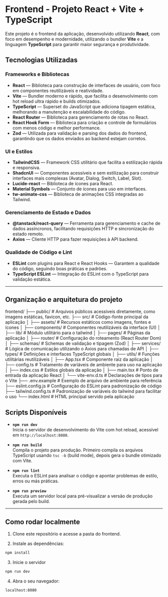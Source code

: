 # Frontend - Projeto React + Vite + TypeScript

Este projeto é o frontend da aplicação, desenvolvido utilizando **React**, com foco em desempenho e modernidade, utilizando o bundler **Vite** e a linguagem **TypeScript** para garantir maior segurança e produtividade.

## Tecnologias Utilizadas

### Frameworks e Bibliotecas

- **React** — Biblioteca para construção de interfaces de usuário, com foco em componentes reutilizáveis e reatividade.
- **Vite** — Bundler moderno e rápido, que facilita o desenvolvimento com hot reload ultra rápido e builds otimizados.
- **TypeScript** — Superset do JavaScript que adiciona tipagem estática, melhorando a manutenção e escalabilidade do código.
- **React Router** — Biblioteca para gerenciamento de rotas no React.
- **React Hook Form** — Biblioteca para criação e controle de formulários com menos código e melhor performance.
- **Zod** — Utilizada para validação e parsing dos dados do frontend, garantindo que os dados enviados ao backend estejam corretos.

### UI e Estilos

- **TailwindCSS** — Framework CSS utilitário que facilita a estilização rápida e responsiva.
- **ShadcnUI** — Componentes acessíveis e sem estilização para construir interfaces mais complexas (Avatar, Dialog, Switch, Label, Slot).
- **Lucide-react** — Biblioteca de ícones para React.
- **Material Symbols** — Conjunto de ícones para uso em interfaces.
- **tw-animate-css** — Biblioteca de animações CSS integradas ao Tailwind.

### Gerenciamento de Estado e Dados

- **@tanstack/react-query** — Ferramenta para gerenciamento e cache de dados assíncronos, facilitando requisições HTTP e sincronização do estado remoto.
- **Axios** — Cliente HTTP para fazer requisições à API backend.

### Qualidade de Código e Lint

- **ESLint** com plugins para React e React Hooks — Garantem a qualidade do código, seguindo boas práticas e padrões.
- **TypeScript ESLint** — Integração do ESLint com o TypeScript para validação estática.

---

## Organização e arquitetura do projeto

frontend/
├── public/ # Arquivos públicos acessíveis diretamente, como imagens estáticas, favicon, etc.
├── src/ # Código-fonte principal da aplicação
│ ├── assets/ # Recursos estáticos como imagens, fontes e ícones
│ ├── components/ # Componentes reutilizáveis da interface (UI)
│ ├── lib/ # Módulo utilitário para o tailwind
│ ├── pages/ # Páginas da aplicação
│ ├── router/ # Configuração do roteamento (React Router Dom)
│ ├── schemas/ # Schemas de validação e tipagem (Zod)
│ ├── services/ # Lógica de comunicação utilizando o Axios para chamadas de API
│ ├── types/ # Definições e interfaces TypeScript globais
│ ├── utils/ # Funções utilitárias reutilizáveis
│ ├── App.tsx # Componente raiz da aplicação
│ ├── config.ts # Tratamento de variáveis de ambiente para uso na aplicação
│ ├── index.css # Estilos globais da aplicação
│ ├── main.tsx # Ponto de entrada da aplicação React
│ └── vite-env.d.ts # Declarações de tipos para o Vite
├── .env.example # Exemplo de arquivo de ambiente para referência
├── eslint.config.js # Configuração do ESLint para padronização de código
├── tailwind.config.ts # Padronização de variáveis do tailwind para facilitar o uso
└── index.html # HTML principal servido pela aplicação

## Scripts Disponíveis

- **`npm run dev`**  
  Inicia o servidor de desenvolvimento do Vite com hot reload, acessível em `http://localhost:8080`.

- **`npm run build`**  
  Compila o projeto para produção. Primeiro compila os arquivos TypeScript usando `tsc -b` (build mode), depois gera o bundle otimizado com Vite.

- **`npm run lint`**  
  Executa o ESLint para analisar o código e apontar problemas de estilo, erros ou más práticas.

- **`npm run preview`**  
  Executa um servidor local para pré-visualizar a versão de produção gerada pelo build.

---

## Como rodar localmente

1. Clone este repositório e acesse a pasta do frontend.

2. Instale as dependências:

```bash
npm install
```

3. Inicie o servidor

```bash
npm run dev
```

4. Abra o seu navegador:

```bash
localhost:8080
```
